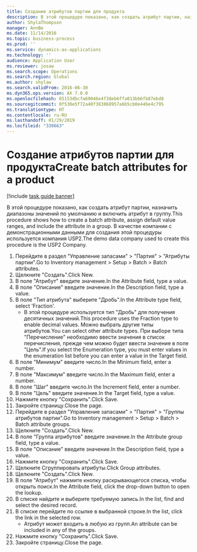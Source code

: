 ```yaml
---
title: Создание атрибутов партии для продукта
description: В этой процедуре показано, как создать атрибут партии, назначить диапазоны значений по умолчанию и включить атрибут в группу.
author: ShylaThompson
manager: AnnBe
ms.date: 11/14/2016
ms.topic: business-process
ms.prod: ''
ms.service: dynamics-ax-applications
ms.technology: ''
audience: Application User
ms.reviewer: josaw
ms.search.scope: Operations
ms.search.region: Global
ms.author: shylaw
ms.search.validFrom: 2016-06-30
ms.dyn365.ops.version: AX 7.0.0
ms.openlocfilehash: 65153dbcfa69046e4f38eb6ffa013bb6fb87ebd8
ms.sourcegitcommit: 0f530e5f72a40f383868957a6b5cb0e446e4c795
ms.translationtype: HT
ms.contentlocale: ru-RU
ms.lasthandoff: 01/29/2019
ms.locfileid: "330663"
---
```

# <a name="create-batch-attributes-for-a-product"></a><span data-ttu-id="46425-103">Создание атрибутов партии для продукта</span><span class="sxs-lookup"><span data-stu-id="46425-103">Create batch attributes for a product</span></span>

[!include [task guide banner](../../includes/task-guide-banner.md)]

<span data-ttu-id="46425-104">В этой процедуре показано, как создать атрибут партии, назначить диапазоны значений по умолчанию и включить атрибут в группу.</span><span class="sxs-lookup"><span data-stu-id="46425-104">This procedure shows how to create a batch attribute, assign default value ranges, and include the attribute in a group.</span></span> <span data-ttu-id="46425-105">В качестве компании с демонстрационными данными для создания этой процедуры используется компания USP2.</span><span class="sxs-lookup"><span data-stu-id="46425-105">The demo data company used to create this procedure is the USP2 Company.</span></span>

1. <span data-ttu-id="46425-106">Перейдите в раздел "Управление запасами" > "Партия" > "Атрибуты партии".</span><span class="sxs-lookup"><span data-stu-id="46425-106">Go to Inventory management > Setup > Batch > Batch attributes.</span></span>
2. <span data-ttu-id="46425-107">Щелкните "Создать".</span><span class="sxs-lookup"><span data-stu-id="46425-107">Click New.</span></span>
3. <span data-ttu-id="46425-108">В поле "Атрибут" введите значение.</span><span class="sxs-lookup"><span data-stu-id="46425-108">In the Attribute field, type a value.</span></span>
4. <span data-ttu-id="46425-109">В поле "Описание" введите значение.</span><span class="sxs-lookup"><span data-stu-id="46425-109">In the Description field, type a value.</span></span>
5. <span data-ttu-id="46425-110">В поле "Тип атрибута" выберите "Дробь".</span><span class="sxs-lookup"><span data-stu-id="46425-110">In the Attribute type field, select 'Fraction'.</span></span>
    * <span data-ttu-id="46425-111">В этой процедуре используется тип "Дробь" для получения десятичных значений.</span><span class="sxs-lookup"><span data-stu-id="46425-111">This procedure uses the Fraction type to enable decimal values.</span></span> <span data-ttu-id="46425-112">Можно выбрать другие типы атрибутов.</span><span class="sxs-lookup"><span data-stu-id="46425-112">You can select other attribute types.</span></span> <span data-ttu-id="46425-113">При выборе типа "Перечисление" необходимо ввести значения в список перечисления, прежде чем можно будет ввести значение в поле "Цель".</span><span class="sxs-lookup"><span data-stu-id="46425-113">If you select the Enumeration type, you must enter values in the enumeration list before you can enter a value in the Target field.</span></span>  
6. <span data-ttu-id="46425-114">В поле "Минимум" введите число.</span><span class="sxs-lookup"><span data-stu-id="46425-114">In the Minimum field, enter a number.</span></span>
7. <span data-ttu-id="46425-115">В поле "Максимум" введите число.</span><span class="sxs-lookup"><span data-stu-id="46425-115">In the Maximum field, enter a number.</span></span>
8. <span data-ttu-id="46425-116">В поле "Шаг" введите число.</span><span class="sxs-lookup"><span data-stu-id="46425-116">In the Increment field, enter a number.</span></span>
9. <span data-ttu-id="46425-117">В поле "Цель" введите значение.</span><span class="sxs-lookup"><span data-stu-id="46425-117">In the Target field, type a value.</span></span>
10. <span data-ttu-id="46425-118">Нажмите кнопку "Сохранить".</span><span class="sxs-lookup"><span data-stu-id="46425-118">Click Save.</span></span>
11. <span data-ttu-id="46425-119">Закройте страницу.</span><span class="sxs-lookup"><span data-stu-id="46425-119">Close the page.</span></span>
12. <span data-ttu-id="46425-120">Перейдите в раздел "Управление запасами" > "Партия" > "Группы атрибутов партии".</span><span class="sxs-lookup"><span data-stu-id="46425-120">Go to Inventory management > Setup > Batch > Batch attribute groups.</span></span>
13. <span data-ttu-id="46425-121">Щелкните "Создать".</span><span class="sxs-lookup"><span data-stu-id="46425-121">Click New.</span></span>
14. <span data-ttu-id="46425-122">В поле "Группа атрибутов" введите значение.</span><span class="sxs-lookup"><span data-stu-id="46425-122">In the Attribute group field, type a value.</span></span>
15. <span data-ttu-id="46425-123">В поле "Описание" введите значение.</span><span class="sxs-lookup"><span data-stu-id="46425-123">In the Description field, type a value.</span></span>
16. <span data-ttu-id="46425-124">Нажмите кнопку "Сохранить".</span><span class="sxs-lookup"><span data-stu-id="46425-124">Click Save.</span></span>
17. <span data-ttu-id="46425-125">Щелкните Сгруппировать атрибуты.</span><span class="sxs-lookup"><span data-stu-id="46425-125">Click Group attributes.</span></span>
18. <span data-ttu-id="46425-126">Щелкните "Создать".</span><span class="sxs-lookup"><span data-stu-id="46425-126">Click New.</span></span>
19. <span data-ttu-id="46425-127">В поле "Атрибут" нажмите кнопку раскрывающегося списка, чтобы открыть поиск.</span><span class="sxs-lookup"><span data-stu-id="46425-127">In the Attribute field, click the drop-down button to open the lookup.</span></span>
20. <span data-ttu-id="46425-128">В списке найдите и выберите требуемую запись.</span><span class="sxs-lookup"><span data-stu-id="46425-128">In the list, find and select the desired record.</span></span>
21. <span data-ttu-id="46425-129">В списке перейдите по ссылке в выбранной строке.</span><span class="sxs-lookup"><span data-stu-id="46425-129">In the list, click the link in the selected row.</span></span>
    * <span data-ttu-id="46425-130">Атрибут может входить в любую из групп.</span><span class="sxs-lookup"><span data-stu-id="46425-130">An attribute can be included in any of the groups.</span></span>  
22. <span data-ttu-id="46425-131">Нажмите кнопку "Сохранить".</span><span class="sxs-lookup"><span data-stu-id="46425-131">Click Save.</span></span>
23. <span data-ttu-id="46425-132">Закройте страницу.</span><span class="sxs-lookup"><span data-stu-id="46425-132">Close the page.</span></span>

